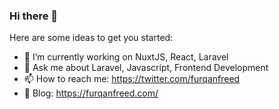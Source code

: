 ### Hi there 👋

Here are some ideas to get you started:

- 🔭 I’m currently working on NuxtJS, React, Laravel
- 💬 Ask me about Laravel, Javascript, Frontend Development
- 📫 How to reach me: https://twitter.com/furqanfreed
- 🔗 Blog: https://furqanfreed.com/

